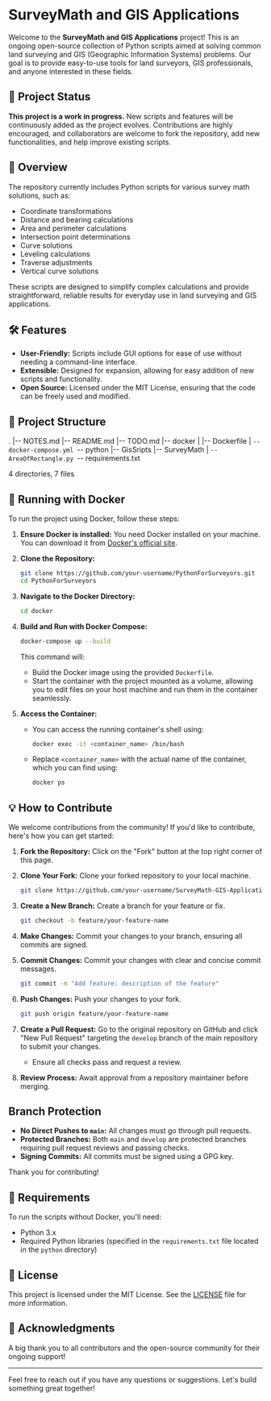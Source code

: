 # SurveyMath and GIS Applications

Welcome to the **SurveyMath and GIS Applications** project! This is an ongoing open-source collection of Python scripts aimed at solving common land surveying and GIS (Geographic Information Systems) problems. Our goal is to provide easy-to-use tools for land surveyors, GIS professionals, and anyone interested in these fields.

## 🚀 Project Status

**This project is a work in progress.** New scripts and features will be continuously added as the project evolves. Contributions are highly encouraged, and collaborators are welcome to fork the repository, add new functionalities, and help improve existing scripts.

## 📜 Overview

The repository currently includes Python scripts for various survey math solutions, such as:

- Coordinate transformations
- Distance and bearing calculations
- Area and perimeter calculations
- Intersection point determinations
- Curve solutions
- Leveling calculations
- Traverse adjustments
- Vertical curve solutions

These scripts are designed to simplify complex calculations and provide straightforward, reliable results for everyday use in land surveying and GIS applications.

## 🛠 Features

- **User-Friendly:** Scripts include GUI options for ease of use without needing a command-line interface.
- **Extensible:** Designed for expansion, allowing for easy addition of new scripts and functionality.
- **Open Source:** Licensed under the MIT License, ensuring that the code can be freely used and modified.

## 📁 Project Structure

.
|-- NOTES.md
|-- README.md
|-- TODO.md
|-- docker
|   |-- Dockerfile
|   `-- docker-compose.yml
`-- python
    |-- GisSripts
    |-- SurveyMath
    |   `-- AreaOfRectangle.py
    `-- requirements.txt

4 directories, 7 files

## 🐳 Running with Docker

To run the project using Docker, follow these steps:

1. **Ensure Docker is installed:** You need Docker installed on your machine. You can download it from [Docker's official site](https://www.docker.com/products/docker-desktop/).

2. **Clone the Repository:**

    ```bash
    git clone https://github.com/your-username/PythonForSurveyors.git
    cd PythonForSurveyors
    ```

3. **Navigate to the Docker Directory:**

    ```bash
    cd docker
    ```

4. **Build and Run with Docker Compose:**

    ```bash
    docker-compose up --build
    ```

    This command will:

    - Build the Docker image using the provided `Dockerfile`.
    - Start the container with the project mounted as a volume, allowing you to edit files on your host machine and run them in the container seamlessly.

5. **Access the Container:**
   - You can access the running container's shell using:

     ```bash
     docker exec -it <container_name> /bin/bash
     ```

   - Replace `<container_name>` with the actual name of the container, which you can find using:

     ```bash
     docker ps
     ```

## 💡 How to Contribute

We welcome contributions from the community! If you'd like to contribute, here's how you can get started:

1. **Fork the Repository:** Click on the "Fork" button at the top right corner of this page.
2. **Clone Your Fork:** Clone your forked repository to your local machine.

    ```bash
    git clone https://github.com/your-username/SurveyMath-GIS-Applications.git
    ```

3. **Create a New Branch:** Create a branch for your feature or fix.

    ```bash
    git checkout -b feature/your-feature-name
    ```

4. **Make Changes:** Commit your changes to your branch, ensuring all commits are signed.
5. **Commit Changes:** Commit your changes with clear and concise commit messages.

    ```bash
    git commit -m "Add feature: description of the feature"
    ```

6. **Push Changes:** Push your changes to your fork.

    ```bash
    git push origin feature/your-feature-name
    ```

7. **Create a Pull Request:** Go to the original repository on GitHub and click "New Pull Request" targeting the `develop` branch of the main repository to submit your changes.
   - Ensure all checks pass and request a review.

8. **Review Process:** Await approval from a repository maintainer before merging.

## Branch Protection

- **No Direct Pushes to `main`:** All changes must go through pull requests.
- **Protected Branches:** Both `main` and `develop` are protected branches requiring pull request reviews and passing checks.
- **Signing Commits:** All commits must be signed using a GPG key.

Thank you for contributing!

## 📝 Requirements

To run the scripts without Docker, you'll need:

- Python 3.x
- Required Python libraries (specified in the `requirements.txt` file located in the `python` directory)

## 📄 License

This project is licensed under the MIT License. See the [LICENSE](LICENSE) file for more information.

## 🤝 Acknowledgments

A big thank you to all contributors and the open-source community for their ongoing support!

---

Feel free to reach out if you have any questions or suggestions. Let's build something great together!
